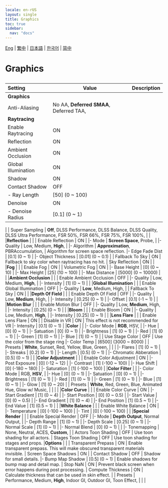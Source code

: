 ```yaml
---
locale: en-rUS
layout: single
title: Graphics
toc: true
sidebar:
  nav: "docs"
---
```

[Eng](/dancexr/menu/2025.4/system/graphics) | [繁中](/tw/dancexr/menu/2025.4/system/graphics) | [日本語](/jp/dancexr/menu/2025.4/system/graphics) | [한국어](/kr/dancexr/menu/2025.4/system/graphics) | [简中](/zh/dancexr/menu/2025.4/system/graphics)

# Graphics

## 

| Setting | Value | Description |
| :--- | --- | :--- |
|**Graphics** | | 
| Anti-Aliasing |  No AA,  **Deferred SMAA**,  Deferred TAA,  |  |
|**Raytracing** | | 
| Enable Raytracing | ON | 
| Reflection | ON | 
| Ambient Occlusion | ON | 
| Global Illumination | ON | 
| Shadow | ON | 
| Contact Shadow | OFF | 
|- Ray Length | [50] (0 ~ 100) | 
| Denoise | ON | 
|- Denoise Radius | [0.1] (0 ~ 1) | 
|
| Super Sampling |  **Off**,  DLSS Performance,  DLSS Balance,  DLSS Quality,  DLSS Ultra Performance,  FSR 50%,  FSR 66%,  FSR 75%,  FSR 100%,  |  |
|**Reflection** | | 
| Enable Reflection | ON | 
|- Mode | **Screen Space**, Probe,  | 
|- Quality | Low, Medium, **High**,  | 
|- Algorithm | **Approximation**, PBRAccumulation,  | Algorithm for screen space reflection.
|- Edge Fade Dist | [0.1] (0 ~ 1) | 
|- Object Thickness | [0.01] (0 ~ 0.1) | 
| Fallback To Sky | ON | Fallback to sky color when raytracing has no hit.
| Sky Reflection | ON | 
|
|**Fog** | | 
| Enable Fog | ON | 
| Volumetric Fog | ON | 
|- Base Height | [0] (0 ~ 10) | 
|- Max Height | [25] (10 ~ 100) | 
|- Max Distance | [5000] (0 ~ 10000) | 
|
|**Ambient Occlusion** | | 
| Enable Ambient Occlusion | OFF | 
|- Quality | Low, Medium, **High**,  | 
|- Intensity | [1] (0 ~ 1) | 
|
|**Global Illumination** | | 
| Enable Global Illumination | OFF | 
|- Quality | **Low**, Medium, High,  | 
| Fallback To Sky | ON | 
|
|**Depth Of Field** | | 
| Enable Depth Of Field | OFF | 
|- Quality | Low, **Medium**, High,  | 
|- Intensity | [0.25] (0 ~ 1) | 
|- Offset | [0.1] (-1 ~ 1) | 
|
|**Motion Blur** | | 
| Enable Motion Blur | OFF | 
|- Quality | Low, **Medium**, High,  | 
|- Intensity | [0.25] (0 ~ 1) | 
|
|**Bloom** | | 
| Enable Bloom | ON | 
|- Quality | Low, Medium, **High**,  | 
|- Intensity | [0.25] (0 ~ 1) | 
|
|**Lens Flare** | | 
| Enable Lens Flare | ON | 
| Disable in VR | ON | This effect is not recommended for VR
|- Intensity | [0.1] (0 ~ 1) | 
|**Color** | | 
|- Color Mode | **RGB**, HSV,  | 
|- Hue | [0] (0 ~ 1) | 
|- Satuation | [0] (0 ~ 1) | 
|- Brightness | [1] (0 ~ 1) | 
|- Red | [1] (0 ~ 1) | 
|- Green | [1] (0 ~ 1) | 
|- Blue | [1] (0 ~ 1) | 
| Use Stage Color | OFF | Use the color from the stage ring
|- Color Temp | [6500] (3000 ~ 8000) | 
| Presets |  **White**,  Sunset,  Red,  Yellow,  Blue,  Green,  |  |
|
|- Flares | [1] (0 ~ 1) | 
|- Streaks | [0.2] (0 ~ 1) | 
|- Length | [0.5] (0 ~ 1) | 
|- Chromatic Abberation | [0.5] (0 ~ 1) | 
|
|**Color Adjustment** | | 
| Enable Color Adjustment | ON | 
|- Post Exposure | [0] (-12 ~ 12) | 
|- Contrast | [1] (-100 ~ 100) | 
|- Hue Shift | [0] (-180 ~ 180) | 
|- Saturation | [1] (-100 ~ 100) | 
|**Color Filter** | | 
|- Color Mode | RGB, **HSV**,  | 
|- Hue | [0] (0 ~ 1) | 
|- Satuation | [0] (0 ~ 1) | 
|- Brightness | [1] (0 ~ 1) | 
|- Red | [1] (0 ~ 1) | 
|- Green | [1] (0 ~ 1) | 
|- Blue | [1] (0 ~ 1) | 
|- Glow | [1] (0 ~ 20) | 
| Presets |  **White**,  Red,  Green,  Blue,  Animated Hue,  Glow w/ Music,  |  |
|
|
|**Color Curve** | | 
| Enable Color Curve | ON | 
|- Start Gradient | [1] (0 ~ 4) | 
|- Start Position | [0] (0 ~ 0.5) | 
|- Start Value | [0] (0 ~ 0.5) | 
|- End Gradient | [1] (0 ~ 4) | 
|- End Position | [1] (0.5 ~ 1) | 
|- End Value | [1] (0.5 ~ 1) | 
|
|**White Balance** | | 
| Enable White Balance | ON | 
|- Temperature | [0] (-100 ~ 100) | 
|- Tint | [0] (-100 ~ 100) | 
|
|**Special Render** | | 
| Enable Special Render | OFF | 
|- Mode | **Depth Output**, Normal Output,  | 
|- Depth Range | [1] (0 ~ 1) | 
|- Depth Scale | [0.25] (0 ~ 1) | 
|- Normal Scale | [1] (0 ~ 1) | 
|- Normal Blend | [0] (0 ~ 1) | 
|
|- Tonemapping | None, Neutral, ACES, **Custom**,  | 
| Actors Toon Shading | OFF | Use toon shading for all actors.
| Stages Toon Shading | OFF | Use toon shading for stages and props.
|**Options** | | 
| Transparent Prepass | ON | Enable transparent prepass. This will make obscured transparent materials invisible.
| Screen Space Shadows | ON | 
| Contact Shadow | OFF | Shadow for small details.
|- Bump Map Shadow | [0.5] (0 ~ 1) | Enable shadows for bump map and detail map.
| Stop NaN | ON | Prevent black screen when error happens during post processing. 
| Compute Thickness | ON | Calculate thickness that can be used in skin effect.
|
| Presets |  Performance,  Medium,  **High**,  Indoor GI,  Outdoor GI,  Toon Effect,  |  |
|
